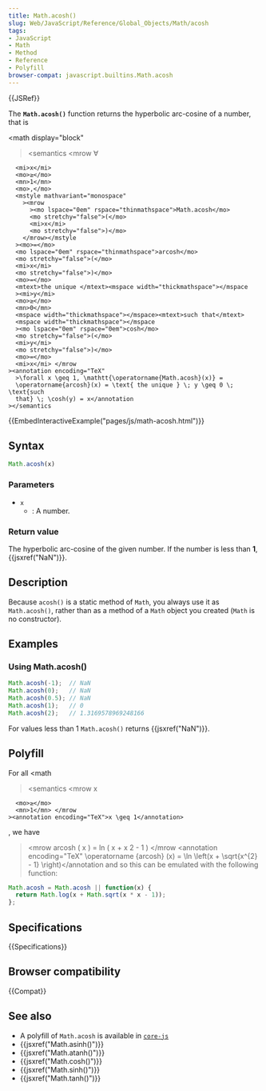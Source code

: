 ```yaml
---
title: Math.acosh()
slug: Web/JavaScript/Reference/Global_Objects/Math/acosh
tags:
- JavaScript
- Math
- Method
- Reference
- Polyfill
browser-compat: javascript.builtins.Math.acosh
---
```

{{JSRef}}

The **`Math.acosh()`** function returns the hyperbolic arc-cosine of a number,
that is

\<math display="block"

> \<semantics \<mrow <mo>∀</mo>

      <mi>x</mi>
      <mo>≥</mo>
      <mn>1</mn>
      <mo>,</mo>
      <mstyle mathvariant="monospace"
        ><mrow
          ><mo lspace="0em" rspace="thinmathspace">Math.acosh</mo>
          <mo stretchy="false">(</mo>
          <mi>x</mi>
          <mo stretchy="false">)</mo>
        </mrow></mstyle
      ><mo>=</mo>
      <mo lspace="0em" rspace="thinmathspace">arcosh</mo>
      <mo stretchy="false">(</mo>
      <mi>x</mi>
      <mo stretchy="false">)</mo>
      <mo>=</mo>
      <mtext>the unique </mtext><mspace width="thickmathspace"></mspace
      ><mi>y</mi>
      <mo>≥</mo>
      <mn>0</mn>
      <mspace width="thickmathspace"></mspace><mtext>such that</mtext>
      <mspace width="thickmathspace"></mspace
      ><mo lspace="0em" rspace="0em">cosh</mo>
      <mo stretchy="false">(</mo>
      <mi>y</mi>
      <mo stretchy="false">)</mo>
      <mo>=</mo>
      <mi>x</mi> </mrow
    ><annotation encoding="TeX"
      >\forall x \geq 1, \mathtt{\operatorname{Math.acosh}(x)} =
      \operatorname{arcosh}(x) = \text{ the unique } \; y \geq 0 \; \text{such
      that} \; \cosh(y) = x</annotation
    ></semantics

> </math>

{{EmbedInteractiveExample("pages/js/math-acosh.html")}}

## Syntax

```js
Math.acosh(x)
```

### Parameters

*   `x`
    *   : A number.

### Return value

The hyperbolic arc-cosine of the given number. If the number is less than **1**,
{{jsxref("NaN")}}.

## Description

Because `acosh()` is a static method of `Math`, you always use it as
`Math.acosh()`, rather than as a method of a `Math` object you created (`Math`
is no constructor).

## Examples

### Using Math.acosh()

```js
Math.acosh(-1);  // NaN
Math.acosh(0);   // NaN
Math.acosh(0.5); // NaN
Math.acosh(1);   // 0
Math.acosh(2);   // 1.3169578969248166
```

For values less than 1 `Math.acosh()` returns {{jsxref("NaN")}}.

## Polyfill

For all \<math

> \<semantics \<mrow <mi>x</mi>

      <mo>≥</mo>
      <mn>1</mn> </mrow
    ><annotation encoding="TeX">x \geq 1</annotation>

</semantics></math>, we have <math> <semantics
 ><mrow
   ><mo lspace="0em" rspace="thinmathspace">arcosh</mo> <mo stretchy="false">(</mo> <mi>x</mi> <mo stretchy="false">)</mo> <mo>=</mo> <mo lspace="0em" rspace="0em">ln</mo> <mrow
     ><mo>(</mo> <mrow
       ><mi>x</mi> <mo>+</mo> <msqrt
         ><mrow
           ><msup
             ><mi>x</mi> <mn>2</mn> </msup
           ><mo>-</mo> <mn>1</mn> </mrow></msqrt
       ></mrow
     ><mo>)</mo> </mrow></mrow
 ><annotation encoding="TeX"
   >\operatorname {arcosh} (x) = \ln \left(x + \sqrt{x^{2} - 1}
\right)</annotation
 > </semantics></math> and so this can be emulated with the following
function:

```js
Math.acosh = Math.acosh || function(x) {
  return Math.log(x + Math.sqrt(x * x - 1));
};
```

## Specifications

{{Specifications}}

## Browser compatibility

{{Compat}}

## See also

*   A polyfill of `Math.acosh` is available in
    [`core-js`](https://github.com/zloirock/core-js#ecmascript-math)
*   {{jsxref("Math.asinh()")}}
*   {{jsxref("Math.atanh()")}}
*   {{jsxref("Math.cosh()")}}
*   {{jsxref("Math.sinh()")}}
*   {{jsxref("Math.tanh()")}}
